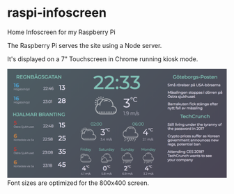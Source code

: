 # raspi-infoscreen
Home Infoscreen for my Raspberry Pi

The Raspberry Pi serves the site using a Node server.

It's displayed on a 7" Touchscreen in Chrome running kiosk mode.

![screenshot of site](https://raw.githubusercontent.com/kristofferek/raspi-infoscreen/master/screenshot.png)
Font sizes are optimized for the 800x400 screen.
